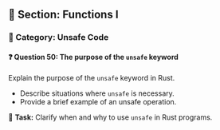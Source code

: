 ## 📘 Section: Functions I  
### 🔹 Category: Unsafe Code  
#### ❓ Question 50: The purpose of the `unsafe` keyword

Explain the purpose of the `unsafe` keyword in Rust.

- Describe situations where `unsafe` is necessary.
- Provide a brief example of an unsafe operation.

🔧 **Task:** Clarify when and why to use `unsafe` in Rust programs.
